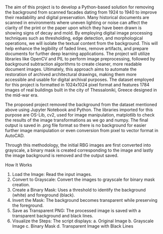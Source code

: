 The aim of this project is to develop a Python-based solution for removing the background from scanned facades dating from 1924 to 1940 to improve their readability and digital preservation. Many historical documents are scanned in environments where uneven lighting or noise can affect the clarity of the print or the paper upon which they have been drawn is showing signs of decay and mold. By employing digital image processing techniques such as thresholding, edge detection, and morphological operations, we will isolate the textual content from the background. This will help enhance the legibility of faded lines, remove artifacts, and prepare documents for further deep learning applications. The project will utilize libraries like OpenCV and PIL to perform image preprocessing, followed by background subtraction algorithms to create cleaner, more readable document images. Ultimately, this approach aims to automate the restoration of archived architectural drawings, making them more accessible and usable for digital archival purposes. The dataset employed for this project is formatted in 1024x1024 pixel format and features 1784 images of real buildings built in the city of Thessaloniki, Greece designed in the mid-war era.

The proposed project removed the background from the dataset mentioned above using Jupyter Notebook and Python. The libraries imported for this purpose are OS-Lib, cv2, used for image manipulation, matplotlib to check the results of the image transformations as we go and numpy. The final output is saved in .png file format so there is no background for easier further image manipulation or even conversion from pixel to vector format in AutoCAD. 

Through this methodology, the initial RBG images are first converted into grayscale, a binary mask is created corresponding to the image and lastly the image background is removed and the output saved. 

How It Works
 1. Load the Image:
    Read the input images.
 2. Convert to Grayscale:
    Convert the images to grayscale for binary mask creation.
 3. Create a Binary Mask:
    Uses a threshold to identify the background (white) and foreground (black).
  4. Invert the Mask:
    The background becomes transparent while preserving the foreground.
  5. Save as Transparent PNG:
    The processed image is saved with a transparent background and black lines.
  6. Visualize the Steps:
    The script displays:
     a. Original Image
     b. Grayscale Image
     c. Binary Mask
     d. Transparent Image with Black Lines
